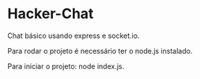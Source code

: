 # Hacker-Chat
Chat básico usando express e socket.io.

Para rodar o projeto é necessário ter o node.js instalado.

Para iniciar o projeto: node index.js.
